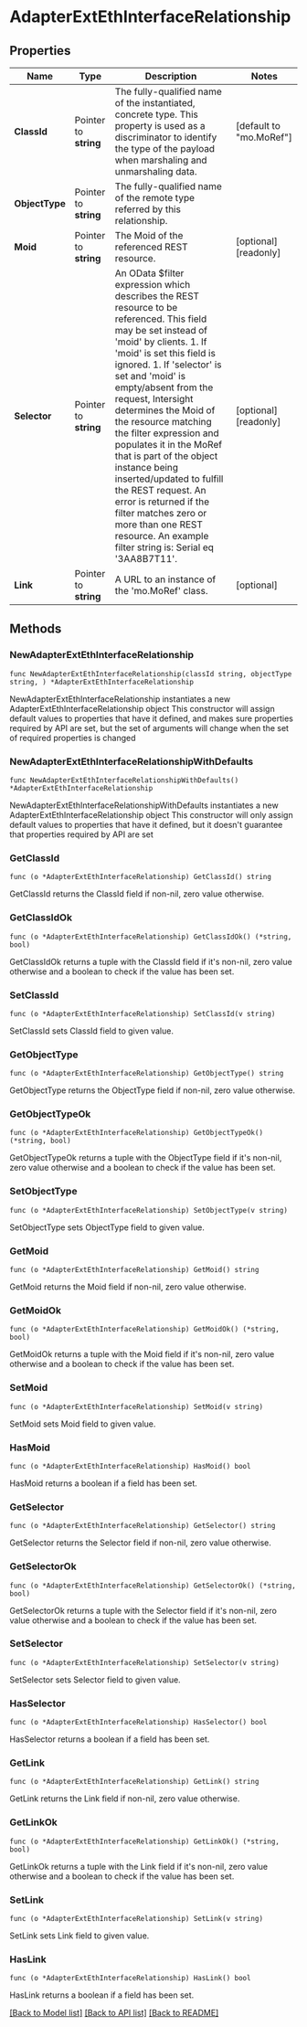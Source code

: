 # AdapterExtEthInterfaceRelationship

## Properties

Name | Type | Description | Notes
------------ | ------------- | ------------- | -------------
**ClassId** | Pointer to **string** | The fully-qualified name of the instantiated, concrete type. This property is used as a discriminator to identify the type of the payload when marshaling and unmarshaling data. | [default to "mo.MoRef"]
**ObjectType** | Pointer to **string** | The fully-qualified name of the remote type referred by this relationship. | 
**Moid** | Pointer to **string** | The Moid of the referenced REST resource. | [optional] [readonly] 
**Selector** | Pointer to **string** | An OData $filter expression which describes the REST resource to be referenced. This field may be set instead of &#39;moid&#39; by clients. 1. If &#39;moid&#39; is set this field is ignored. 1. If &#39;selector&#39; is set and &#39;moid&#39; is empty/absent from the request, Intersight determines the Moid of the resource matching the filter expression and populates it in the MoRef that is part of the object instance being inserted/updated to fulfill the REST request. An error is returned if the filter matches zero or more than one REST resource. An example filter string is: Serial eq &#39;3AA8B7T11&#39;. | [optional] [readonly] 
**Link** | Pointer to **string** | A URL to an instance of the &#39;mo.MoRef&#39; class. | [optional] 

## Methods

### NewAdapterExtEthInterfaceRelationship

`func NewAdapterExtEthInterfaceRelationship(classId string, objectType string, ) *AdapterExtEthInterfaceRelationship`

NewAdapterExtEthInterfaceRelationship instantiates a new AdapterExtEthInterfaceRelationship object
This constructor will assign default values to properties that have it defined,
and makes sure properties required by API are set, but the set of arguments
will change when the set of required properties is changed

### NewAdapterExtEthInterfaceRelationshipWithDefaults

`func NewAdapterExtEthInterfaceRelationshipWithDefaults() *AdapterExtEthInterfaceRelationship`

NewAdapterExtEthInterfaceRelationshipWithDefaults instantiates a new AdapterExtEthInterfaceRelationship object
This constructor will only assign default values to properties that have it defined,
but it doesn't guarantee that properties required by API are set

### GetClassId

`func (o *AdapterExtEthInterfaceRelationship) GetClassId() string`

GetClassId returns the ClassId field if non-nil, zero value otherwise.

### GetClassIdOk

`func (o *AdapterExtEthInterfaceRelationship) GetClassIdOk() (*string, bool)`

GetClassIdOk returns a tuple with the ClassId field if it's non-nil, zero value otherwise
and a boolean to check if the value has been set.

### SetClassId

`func (o *AdapterExtEthInterfaceRelationship) SetClassId(v string)`

SetClassId sets ClassId field to given value.


### GetObjectType

`func (o *AdapterExtEthInterfaceRelationship) GetObjectType() string`

GetObjectType returns the ObjectType field if non-nil, zero value otherwise.

### GetObjectTypeOk

`func (o *AdapterExtEthInterfaceRelationship) GetObjectTypeOk() (*string, bool)`

GetObjectTypeOk returns a tuple with the ObjectType field if it's non-nil, zero value otherwise
and a boolean to check if the value has been set.

### SetObjectType

`func (o *AdapterExtEthInterfaceRelationship) SetObjectType(v string)`

SetObjectType sets ObjectType field to given value.


### GetMoid

`func (o *AdapterExtEthInterfaceRelationship) GetMoid() string`

GetMoid returns the Moid field if non-nil, zero value otherwise.

### GetMoidOk

`func (o *AdapterExtEthInterfaceRelationship) GetMoidOk() (*string, bool)`

GetMoidOk returns a tuple with the Moid field if it's non-nil, zero value otherwise
and a boolean to check if the value has been set.

### SetMoid

`func (o *AdapterExtEthInterfaceRelationship) SetMoid(v string)`

SetMoid sets Moid field to given value.

### HasMoid

`func (o *AdapterExtEthInterfaceRelationship) HasMoid() bool`

HasMoid returns a boolean if a field has been set.

### GetSelector

`func (o *AdapterExtEthInterfaceRelationship) GetSelector() string`

GetSelector returns the Selector field if non-nil, zero value otherwise.

### GetSelectorOk

`func (o *AdapterExtEthInterfaceRelationship) GetSelectorOk() (*string, bool)`

GetSelectorOk returns a tuple with the Selector field if it's non-nil, zero value otherwise
and a boolean to check if the value has been set.

### SetSelector

`func (o *AdapterExtEthInterfaceRelationship) SetSelector(v string)`

SetSelector sets Selector field to given value.

### HasSelector

`func (o *AdapterExtEthInterfaceRelationship) HasSelector() bool`

HasSelector returns a boolean if a field has been set.

### GetLink

`func (o *AdapterExtEthInterfaceRelationship) GetLink() string`

GetLink returns the Link field if non-nil, zero value otherwise.

### GetLinkOk

`func (o *AdapterExtEthInterfaceRelationship) GetLinkOk() (*string, bool)`

GetLinkOk returns a tuple with the Link field if it's non-nil, zero value otherwise
and a boolean to check if the value has been set.

### SetLink

`func (o *AdapterExtEthInterfaceRelationship) SetLink(v string)`

SetLink sets Link field to given value.

### HasLink

`func (o *AdapterExtEthInterfaceRelationship) HasLink() bool`

HasLink returns a boolean if a field has been set.


[[Back to Model list]](../README.md#documentation-for-models) [[Back to API list]](../README.md#documentation-for-api-endpoints) [[Back to README]](../README.md)


